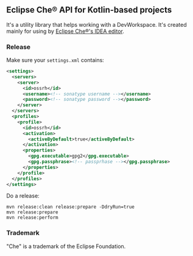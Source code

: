 ## Eclipse Che® API for Kotlin-based projects

It's a utility library that helps working with a DevWorkspace.
It's created mainly for using by [Eclipse Che®'s IDEA editor](https://github.com/che-incubator/jetbrains-editor-images/blob/2b20c1664ae3769aecade08106789f81672e640c/che-plugin/build.gradle.kts#L30).

### Release

Make sure your `settings.xml` contains:
```xml
<settings>
  <servers>
    <server>
      <id>ossrh</id>
      <username><!-- sonatype username --></username>
      <password><!-- sonatype password --></password>
    </server>
  </servers>
  <profiles>
    <profile>
      <id>ossrh</id>
      <activation>
        <activeByDefault>true</activeByDefault>
      </activation>
      <properties>
        <gpg.executable>gpg2</gpg.executable>
        <gpg.passphrase><!-- passprhase --></gpg.passphrase>
      </properties>
    </profile>
  </profiles>
</settings>
```

Do a release:
```
mvn release:clean release:prepare -DdryRun=true
mvn release:prepare
mvn release:perform
```

### Trademark

"Che" is a trademark of the Eclipse Foundation.
